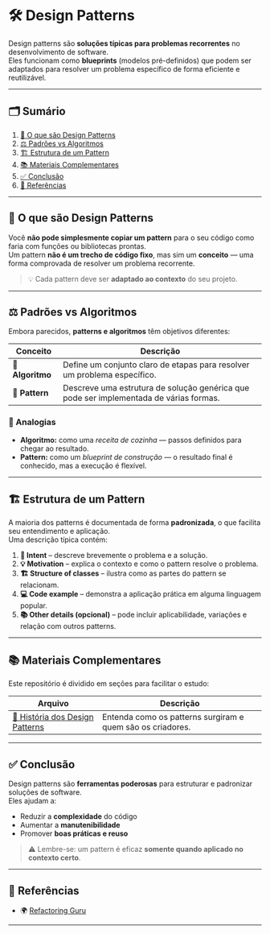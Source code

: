 # 🛠️ Design Patterns

Design patterns são **soluções típicas para problemas recorrentes** no desenvolvimento de software.  
Eles funcionam como **blueprints** (modelos pré-definidos) que podem ser adaptados para resolver um problema específico de forma eficiente e reutilizável.

---

## 🗂️ Sumário

1. [📖 O que são Design Patterns](#-o-que-são-design-patterns)
2. [⚖️ Padrões vs Algoritmos](#️-padrões-vs-algoritmos)
3. [🏗️ Estrutura de um Pattern](#️-estrutura-de-um-pattern)
4. [📚 Materiais Complementares](#-materiais-complementares)
5. [✅ Conclusão](#-conclusão)
6. [🔗 Referências](#-referências)

---

## 📖 O que são Design Patterns

Você **não pode simplesmente copiar um pattern** para o seu código como faria com funções ou bibliotecas prontas.  
Um pattern **não é um trecho de código fixo**, mas sim um **conceito** — uma forma comprovada de resolver um problema recorrente.

> 💡 Cada pattern deve ser **adaptado ao contexto** do seu projeto.

---

## ⚖️ Padrões vs Algoritmos

Embora parecidos, **patterns e algoritmos** têm objetivos diferentes:

| Conceito | Descrição |
|-----------|------------|
| 🧩 **Algoritmo** | Define um conjunto claro de etapas para resolver um problema específico. |
| 🧱 **Pattern** | Descreve uma estrutura de solução genérica que pode ser implementada de várias formas. |

### 🔹 Analogias

- **Algoritmo:** como uma *receita de cozinha* — passos definidos para chegar ao resultado.  
- **Pattern:** como um *blueprint de construção* — o resultado final é conhecido, mas a execução é flexível.

---

## 🏗️ Estrutura de um Pattern

A maioria dos patterns é documentada de forma **padronizada**, o que facilita seu entendimento e aplicação.  
Uma descrição típica contém:

1. **🎯 Intent** – descreve brevemente o problema e a solução.  
2. **💡 Motivation** – explica o contexto e como o pattern resolve o problema.  
3. **🏗️ Structure of classes** – ilustra como as partes do pattern se relacionam.  
4. **💻 Code example** – demonstra a aplicação prática em alguma linguagem popular.  
5. **📚 Other details (opcional)** – pode incluir aplicabilidade, variações e relação com outros patterns.

---

## 📚 Materiais Complementares

Este repositório é dividido em seções para facilitar o estudo:

| Arquivo | Descrição |
|----------|------------|
| [📖 História dos Design Patterns](historia_patterns.md) | Entenda como os patterns surgiram e quem são os criadores. |

---

## ✅ Conclusão

Design patterns são **ferramentas poderosas** para estruturar e padronizar soluções de software.  
Eles ajudam a:

- Reduzir a **complexidade** do código  
- Aumentar a **manutenibilidade**  
- Promover **boas práticas e reuso**

> ⚠️ Lembre-se: um pattern é eficaz **somente quando aplicado no contexto certo**.

---

## 🔗 Referências

- 🌍 [Refactoring Guru](https://refactoring.guru/design-patterns)

---
